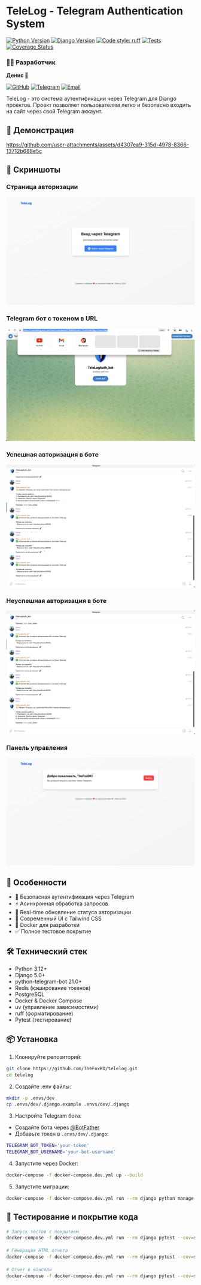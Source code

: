 # TeleLog - Telegram Authentication System

[![Python Version](https://img.shields.io/badge/python-3.12-blue.svg)](https://python.org)
[![Django Version](https://img.shields.io/badge/django-5.1-green.svg)](https://www.djangoproject.com)
[![Code style: ruff](https://img.shields.io/badge/code%20style-ruff-000000.svg)](https://github.com/astral-sh/ruff)
[![Tests](https://github.com/TheFoxKD/TeleLog/actions/workflows/ci.yml/badge.svg)](https://github.com/TheFoxKD/TeleLog/actions/workflows/ci.yml)
[![Coverage Status](https://coveralls.io/repos/github/TheFoxKD/TeleLog/badge.svg?branch=main)](https://coveralls.io/github/TheFoxKD/TeleLog?branch=main)

### 👨‍💻 Разработчик

**Денис 🦊**

[![GitHub](https://img.shields.io/badge/GitHub-TheFoxKD-181717?style=flat&logo=github)](https://github.com/TheFoxKD)
[![Telegram](https://img.shields.io/badge/Telegram-@TheFoxDK-2CA5E0?style=flat&logo=telegram)](https://t.me/TheFoxDK)
[![Email](https://img.shields.io/badge/Email-krishtopadenis@gmail.com-D14836?style=flat&logo=gmail)](mailto:krishtopadenis@gmail.com)

TeleLog - это система аутентификации через Telegram для Django проектов. Проект позволяет пользователям легко и
безопасно входить на сайт через свой Telegram аккаунт.

## 🎥 Демонстрация

https://github.com/user-attachments/assets/d4307ea9-315d-4978-8366-13712b688e5c

## 📸 Скриншоты

### Страница авторизации

![Auth Screen](https://raw.githubusercontent.com/TheFoxKD/TeleLog/main/assets/TeleLogScreenAuth.jpg)

### Telegram бот с токеном в URL

![Telegram Bot Screen with Token](https://raw.githubusercontent.com/TheFoxKD/TeleLog/main/assets/TeleLogScreenAuthBotWithStartComandAndTokenInUrl.jpg)

### Успешная авторизация в боте

![Telegram Success Screen](https://raw.githubusercontent.com/TheFoxKD/TeleLog/main/assets/TeleLogScreenTelegramSuccess.jpg)

### Неуспешная авторизация в боте

![Telegram Error Screen](https://raw.githubusercontent.com/TheFoxKD/TeleLog/main/assets/TeleLogScreenTelegramError.jpg)

### Панель управления

![Dashboard Screen](https://raw.githubusercontent.com/TheFoxKD/TeleLog/main/assets/TeleLogScreenDashboard.jpg)

## 🚀 Особенности

- 🔐 Безопасная аутентификация через Telegram
- ⚡ Асинхронная обработка запросов
- 🔄 Real-time обновление статуса авторизации
- 🎨 Современный UI с Tailwind CSS
- 🐳 Docker для разработки
- ✅ Полное тестовое покрытие

## 🛠 Технический стек

- Python 3.12+
- Django 5.0+
- python-telegram-bot 21.0+
- Redis (кэширование токенов)
- PostgreSQL
- Docker & Docker Compose
- uv (управление зависимостями)
- ruff (форматирование)
- Pytest (тестирование)

## 📦 Установка

1. Клонируйте репозиторий:

```bash
git clone https://github.com/TheFoxKD/telelog.git
cd telelog
```

2. Создайте .env файлы:

```bash
mkdir -p .envs/dev
cp .envs/dev/.django.example .envs/dev/.django
```

3. Настройте Telegram бота:

- Создайте бота через [@BotFather](https://t.me/BotFather)
- Добавьте токен в `.envs/dev/.django`:

```bash
TELEGRAM_BOT_TOKEN='your-token'
TELEGRAM_BOT_USERNAME='your-bot-username'
```

4. Запустите через Docker:

```bash
docker-compose -f docker-compose.dev.yml up --build
```

5. Запустите миграции:

```bash
docker-compose -f docker-compose.dev.yml run --rm django python manage.py migrate
```

## 🧪 Тестирование и покрытие кода

```bash
# Запуск тестов с покрытием
docker-compose -f docker-compose.dev.yml run --rm django pytest --cov=src

# Генерация HTML отчета
docker-compose -f docker-compose.dev.yml run --rm django pytest --cov=src --cov-report=html

# Отчет в консоли
docker-compose -f docker-compose.dev.yml run --rm django pytest --cov=src --cov-report=term-missing
```
